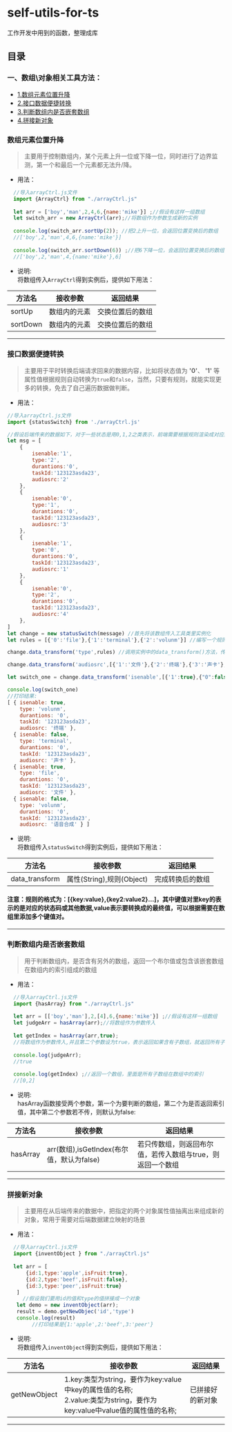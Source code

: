 # self-utils-for-ts
工作开发中用到的函数，整理成库

## 目录
### 一、数组\对象相关工具方法：
* [1.数组元素位置升降](#数组元素位置升降)
* [2.接口数据便捷转换](#接口数据便捷转换)
* [3.判断数组内是否嵌套数组](#判断数组内是否嵌套数组)
* [4.拼接新对象](#拼接新对象)



### 数组元素位置升降
> 主要用于控制数组内，某个元素上升一位或下降一位，同时进行了边界监测，第一个和最后一个元素都无法升/降。
- 用法：
```javascript
  //导入arrayCtrl.js文件
  import {ArrayCtrl} from "./arrayCtrl.js"
  
  let arr = ['boy','man',2,4,6,{name:'mike'}] ;//假设有这样一组数组
  let switch_arr = new ArrayCtrl(arr);//将数组作为参数生成新的实例
  
  console.log(switch_arr.sortUp(2)); //把2上升一位，会返回位置变换后的数组
  //['boy',2,'man',4,6,{name:'mike'}]
  
  console.log(switch_arr.sortDown(6)) ;//把6下降一位，会返回位置变换后的数组
  //['boy',2,'man',4,{name:'mike'},6]
```
- 说明:  
将数组传入`ArrayCtrl`得到实例后，提供如下用法：

|方法名|接收参数|返回结果|
|---|---|---|
|sortUp|数组内的元素|交换位置后的数组|
|sortDown|数组内的元素|交换位置后的数组|

----

### 接口数据便捷转换
> 主要用于平时转换后端请求回来的数据内容，比如将状态值为 **'0'**、 **'1'** 等属性值根据规则自动转换为`true`和`false`，当然，只要有规则，就能实现更多的转换，免去了自己遍历数据做判断。
- 用法：
```javascript
//导入arrayCtrl.js文件
import {statusSwitch} from './arrayCtrl.js'

//假设后端传来的数据如下，对于一些状态是用0,1,2之类表示，前端需要根据规则渲染成对应数据
let msg = [
    {
        isenable:'1',
        type:'2',
        durantions:'0',
        taskId:'123123asda23',
        audiosrc:'2'
    },
    {
        isenable:'0',
        type:'1',
        durantions:'0',
        taskId:'123123asda23',
        audiosrc:'3'
    },
    {
        isenable:'1',
        type:'0',
        durantions:'0',
        taskId:'123123asda23',
        audiosrc:'1'
    },
    {
        isenable:'0',
        type:'2',
        durantions:'0',
        taskId:'123123asda23',
        audiosrc:'4'
    },
]
let change = new statusSwitch(message) //首先将该数组传入工具类里实例化
let rules = [{'0':'file'},{'1':'terminal'},{'2':'volunm'}] //编写一个规则，格式如rules所示，用数组函括多个键值对

change.data_transform('type',rules) //调用实例中的data_transform()方法，传入要转换的属性名和规则，如'type'和rules

change.data_transform('audiosrc',[{'1':'文件'},{'2':'终端'},{'3':'声卡'},{'4':'语音合成'}])//表示将'audiosrc'属性按规则转换成'文件'、'终端'等类型

let switch_one = change.data_transform('isenable',[{'1':true},{"0":false}]);

console.log(switch_one)
//打印结果:
[ { isenable: true,
    type: 'volunm',
    durantions: '0',
    taskId: '123123asda23',
    audiosrc: '终端' },
  { isenable: false,
    type: 'terminal',
    durantions: '0',
    taskId: '123123asda23',
    audiosrc: '声卡' },
  { isenable: true,
    type: 'file',
    durantions: '0',
    taskId: '123123asda23',
    audiosrc: '文件' },
  { isenable: false,
    type: 'volunm',
    durantions: '0',
    taskId: '123123asda23',
    audiosrc: '语音合成' } ]

```

- 说明:  
将数组传入`statusSwitch`得到实例后，提供如下用法：

|方法名|接收参数|返回结果|
|---|---|---|
|data_transform|属性(String),规则(Object)|完成转换后的数组|
#### 注意：规则的格式为：[{key:value},{key2:value2}...]，其中键值对里key的表示的是对应的状态码或其他数据,value表示要转换成的最终值，可以根据需要在数组里添加多个键值对。
----


### 判断数组内是否嵌套数组
> 用于判断数组内，是否含有另外的数组，返回一个布尔值或包含该嵌套数组在数组内的索引组成的数组
- 用法：
```javascript
  //导入arrayCtrl.js文件
  import {hasArray} from "./arrayCtrl.js"
  
  let arr = [['boy','man'],2,[4],6,{name:'mike'}] ;//假设有这样一组数组
  let judgeArr = hasArray(arr);//将数组作为参数传入
  
  let getIndex = hasArray(arr,true);
  //将数组作为参数传入,并且第二个参数设为true，表示返回如果含有子数组，就返回所有子数组的索引组成的数组
  
  console.log(judgeArr); 
  //true
  
  console.log(getIndex) ;//返回一个数组，里面是所有子数组在数组中的索引
  //[0,2]
```
- 说明:  
hasArray函数接受两个参数，第一个为要判断的数组，第二个为是否返回索引值，其中第二个参数若不传，则默认为false:

|方法名|接收参数|返回结果|
|---|---|---|
|hasArray|arr(数组),isGetIndex(布尔值，默认为false)|若只传数组，则返回布尔值，若传入数组与true，则返回一个数组|

----
### 拼接新对象
> 主要用在从后端传来的数据中，把指定的两个对象属性值抽离出来组成新的对象，常用于需要对后端数据建立映射的场景
- 用法：
```javascript
  //导入arrayCtrl.js文件
  import {inventObject } from "./arrayCtrl.js"
  
  let arr = [
      {id:1,type:'apple',isFruit:true},
      {id:2,type:'beef',isFruit:false},
      {id:3,type:'peer',isFruit:true}
   ]
     //假设我们要用id的值和type的值拼接成一个对象
   let demo = new inventObject(arr);
   result = demo.getNewObjec('id','type')
   console.log(result)
        //打印结果是{1:'apple',2:'beef',3:'peer'}
```

- 说明:  
将数组传入`inventObject`得到实例后，提供如下用法：

|方法名|接收参数|返回结果|
|---|---|---|
|getNewObject|1.key:类型为string，要作为key:value中key的属性值的名称;<br>2.value:类型为string，要作为key:value中value值的属性值的名称;|已拼接好的新对象|


----


